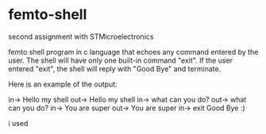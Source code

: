 # femto-shell
second assignment  with STMicroelectronics

femto shell program in c language that echoes any command entered by the user. The shell will have only one built-in command "exit". If the user entered "exit", the shell will reply with "Good Bye" and terminate.

Here is an example of the output:

in-> Hello my shell
out-> Hello my shell
in-> what can you do?
out-> what can you do?
in-> You are super
out-> You are super
in-> exit
Good Bye :)

i used 
